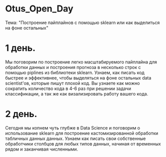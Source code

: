 # Otus_Open_Day

Тема: "Построение пайплайнов с помощью sklearn или как выделиться на фоне остальных"

# 1 день.  

Мы поговорим по построение легко масштабируемого пайплайна для обработки данных и построения прогноза в несколько строк с помощью piplines из библиотеки sklearn. Узнаем, как писать код быстрее и эффективнее, чтобы выделяться на фоне остальных data scientist'ов, которые пишут плохой код.  Вы узнаете как можно сократить количество кода в 4-6 раз при решении задачи классификации, а так же как визализировать работу вашего кода. 

# 2 день. 

Сегодня мы копнем чуть глубже в Data Science и поговорим о использование sklearn для построение кастомизированной обработки табличных данных данных. Узнаем как писать свои собственные обработчики столбцов для любых типов данных, начиная от временных рядом и заканчивая численными.
